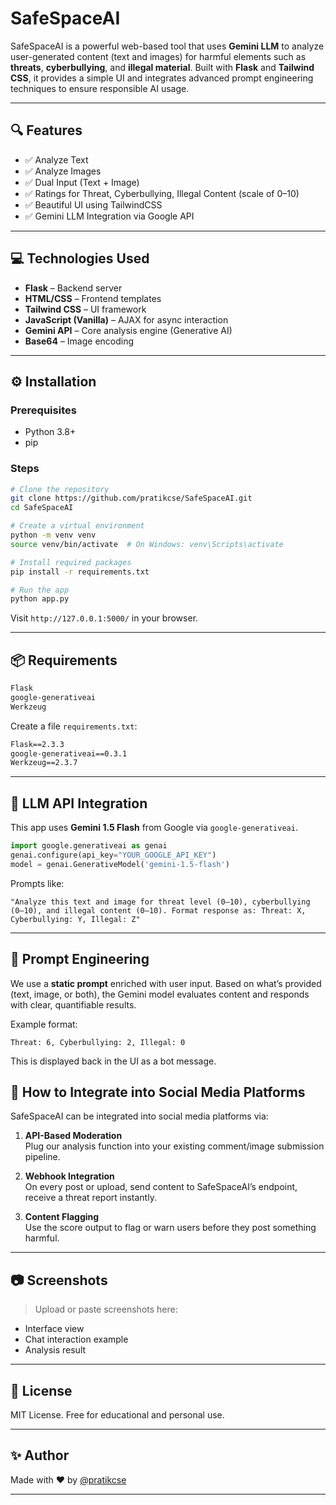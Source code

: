 # SafeSpaceAI

SafeSpaceAI is a powerful web-based tool that uses **Gemini LLM** to analyze user-generated content (text and images) for harmful elements such as **threats**, **cyberbullying**, and **illegal material**. Built with **Flask** and **Tailwind CSS**, it provides a simple UI and integrates advanced prompt engineering techniques to ensure responsible AI usage.

---

## 🔍 Features

- ✅ Analyze Text
- ✅ Analyze Images
- ✅ Dual Input (Text + Image)
- ✅ Ratings for Threat, Cyberbullying, Illegal Content (scale of 0–10)
- ✅ Beautiful UI using TailwindCSS
- ✅ Gemini LLM Integration via Google API

---

## 💻 Technologies Used

- **Flask** – Backend server
- **HTML/CSS** – Frontend templates
- **Tailwind CSS** – UI framework
- **JavaScript (Vanilla)** – AJAX for async interaction
- **Gemini API** – Core analysis engine (Generative AI)
- **Base64** – Image encoding

---

## ⚙️ Installation

### Prerequisites

- Python 3.8+
- pip

### Steps

```bash
# Clone the repository
git clone https://github.com/pratikcse/SafeSpaceAI.git
cd SafeSpaceAI

# Create a virtual environment
python -m venv venv
source venv/bin/activate  # On Windows: venv\Scripts\activate

# Install required packages
pip install -r requirements.txt

# Run the app
python app.py
```

Visit `http://127.0.0.1:5000/` in your browser.

---

## 📦 Requirements

```txt
Flask
google-generativeai
Werkzeug
```

Create a file `requirements.txt`:

```txt
Flask==2.3.3
google-generativeai==0.3.1
Werkzeug==2.3.7
```

---

## 🤖 LLM API Integration

This app uses **Gemini 1.5 Flash** from Google via `google-generativeai`.

```python
import google.generativeai as genai
genai.configure(api_key="YOUR_GOOGLE_API_KEY")
model = genai.GenerativeModel('gemini-1.5-flash')
```

Prompts like:

```
"Analyze this text and image for threat level (0–10), cyberbullying (0–10), and illegal content (0–10). Format response as: Threat: X, Cyberbullying: Y, Illegal: Z"
```

---

## 📜 Prompt Engineering

We use a **static prompt** enriched with user input. Based on what’s provided (text, image, or both), the Gemini model evaluates content and responds with clear, quantifiable results.

Example format:
```
Threat: 6, Cyberbullying: 2, Illegal: 0
```

This is displayed back in the UI as a bot message.



## 🧩 How to Integrate into Social Media Platforms

SafeSpaceAI can be integrated into social media platforms via:

1. **API-Based Moderation**  
   Plug our analysis function into your existing comment/image submission pipeline.
   
2. **Webhook Integration**  
   On every post or upload, send content to SafeSpaceAI’s endpoint, receive a threat report instantly.
   
3. **Content Flagging**  
   Use the score output to flag or warn users before they post something harmful.

---

## 📷 Screenshots

> Upload or paste screenshots here:
- Interface view
- Chat interaction example
- Analysis result

---

## 📄 License

MIT License. Free for educational and personal use.

---

## ✨ Author

Made with ❤️ by [@pratikcse](https://github.com/pratikcse)

---
